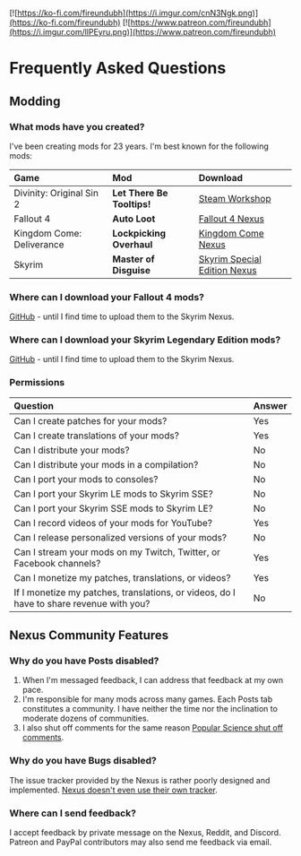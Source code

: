 <!-- TITLE: Frequently Asked Questions -->

[![https://ko-fi.com/fireundubh](https://i.imgur.com/cnN3Ngk.png)](https://ko-fi.com/fireundubh)
[![https://www.patreon.com/fireundubh](https://i.imgur.com/llPEyru.png)](https://www.patreon.com/fireundubh)

# Frequently Asked Questions
## Modding

### What mods have you created?

I've been creating mods for 23 years. I'm best known for the following mods:

Game | Mod | Download
:--- | :--- | :---
Divinity: Original Sin 2 | **Let There Be Tooltips!** | [Steam Workshop](https://steamcommunity.com/sharedfiles/filedetails/?id=1506230499)
Fallout 4 | **Auto Loot** | [Fallout 4 Nexus](https://www.nexusmods.com/fallout4/mods/27719)
Kingdom Come: Deliverance | **Lockpicking Overhaul** | [Kingdom Come Nexus](https://www.nexusmods.com/kingdomcomedeliverance/mods/3)
Skyrim | **Master of Disguise** | [Skyrim Special Edition Nexus](https://www.nexusmods.com/skyrimspecialedition/mods/9959)| 

### Where can I download your Fallout 4 mods?

[GitHub](http://fireundubh.github.io/fallout4/) - until I find time to upload them to the Skyrim Nexus.

### Where can I download your Skyrim Legendary Edition mods?

[GitHub](http://fireundubh.github.io/skyrim/) - until I find time to upload them to the Skyrim Nexus.

### Permissions

Question | Answer
:--- | :---
Can I create patches for your mods? | Yes
Can I create translations of your mods? | Yes
Can I distribute your mods? | No
Can I distribute your mods in a compilation? | No
Can I port your mods to consoles? | No
Can I port your Skyrim LE mods to Skyrim SSE? | No
Can I port your Skyrim SSE mods to Skyrim LE? | No
Can I record videos of your mods for YouTube? | Yes
Can I release personalized versions of your mods? | No
Can I stream your mods on my Twitch, Twitter, or Facebook channels? | Yes
Can I monetize my patches, translations, or videos? | Yes
If I monetize my patches, translations, or videos, do I have to share revenue with you? | No


## Nexus Community Features

### Why do you have Posts disabled?

1. When I'm messaged feedback, I can address that feedback at my own pace.
2. I'm responsible for many mods across many games. Each Posts tab constitutes a community. I have neither the time nor the inclination to moderate dozens of communities.
3. I also shut off comments for the same reason [Popular Science shut off comments](https://www.popsci.com/science/article/2013-09/why-were-shutting-our-comments).

### Why do you have Bugs disabled?

The issue tracker provided by the Nexus is rather poorly designed and implemented. [Nexus doesn't even use their own tracker](https://github.com/Nexus-Mods/web-issues/issues).

### Where can I send feedback?

I accept feedback by private message on the Nexus, Reddit, and Discord. Patreon and PayPal contributors may also send me feedback via email.
